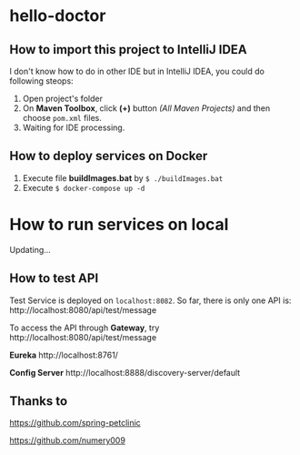 ﻿# hello-doctor
 
 ## How to import this project to IntelliJ IDEA
 
 I don't know how to do in other IDE but in IntelliJ IDEA, you could do following steops:
 
 1. Open project's folder
 2. On **Maven Toolbox**, click **(+)** button *(All Maven Projects)* and then choose `pom.xml` files.
 3. Waiting for IDE processing.
 
 ## How to deploy services on Docker
 
 1. Execute file **buildImages.bat** by `$ ./buildImages.bat`
 2. Execute `$ docker-compose up -d`
 
 # How to run services on local
 
 Updating...
 
 
## How to test API

Test Service is deployed on `localhost:8082`. So far, there is only one API is: http://localhost:8080/api/test/message

To access the API through **Gateway**, try http://localhost:8080/api/test/message

**Eureka** http://localhost:8761/

**Config Server** http://localhost:8888/discovery-server/default



## Thanks to

https://github.com/spring-petclinic

https://github.com/numery009
